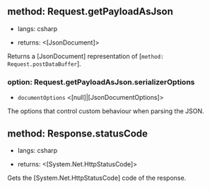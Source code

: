 ## method: Request.getPayloadAsJson
* langs: csharp
- returns: <[JsonDocument]>

Returns a [JsonDocument] representation of [`method: Request.postDataBuffer`].

### option: Request.getPayloadAsJson.serializerOptions
- `documentOptions` <[null]|[JsonDocumentOptions]>

The options that control custom behaviour when parsing the JSON.

## method: Response.statusCode
* langs: csharp
- returns: <[System.Net.HttpStatusCode]>

Gets the [System.Net.HttpStatusCode] code of the response.
